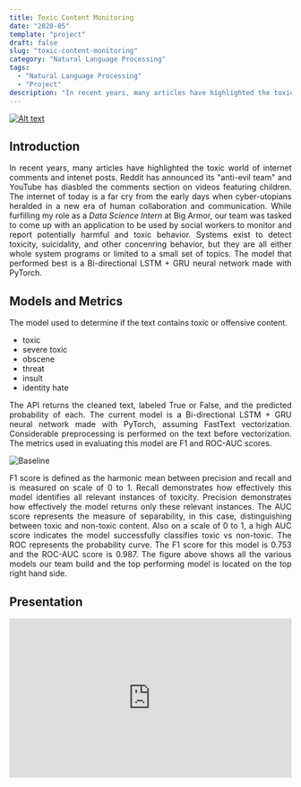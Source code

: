 ```yaml
---
title: Toxic Content Monitoring
date: "2020-05"
template: "project"
draft: false
slug: "toxic-content-monitoring"
category: "Natural Language Processing"
tags:
  - "Natural Language Processing"
  - "Project"
description: "In recent years, many articles have highlighted the toxic world of internet comments and intenet posts."
---
```

[![Alt text](/media/icons/GitHub-Mark-32px.png)](https://github.com/andronikmk/toxic-content-monitoring)


## Introduction

<p style="text-align: justify;"> 
In recent years, many articles have highlighted the toxic world of internet comments and intenet posts.
Reddit has announced its "anti-evil team" and YouTube has diasbled the comments section on videos featuring
children. The internet of today is a far cry from the early days when cyber-utopians heralded in a new era
of human collaboration and communication. While furfilling my role as a <i>Data Science Intern</i> at Big Armor, 
our team was tasked to come up with an application to be used by social workers to monitor and report potentially
harmful and toxic behavior. Systems exist to detect toxicity, suicidality, and other concenring behavior, but
they are all either whole system programs or limited to a small set of topics.
The model that performed best is a Bi-directional LSTM + GRU neural network made with PyTorch.
</p>

## Models and Metrics

<p style="text-align: justify;"> 
The model used to determine if the text contains toxic or offensive content.
</p>

+ toxic
+ severe toxic
+ obscene
+ threat
+ insult
+ identity hate

<p style="text-align: justify;">
The API returns the cleaned text, labeled True or False, and the predicted probability of each. The current model is a Bi-directional LSTM + GRU neural network made with
PyTorch, assuming FastText vectorization. Considerable preprocessing is
performed on the text before vectorization. The metrics used in evaluating
this model are F1 and ROC-AUC scores.  

</p>

<img src="/media/toxic-content-monitoring/baselines-with-labels.png" alt="Baseline">

<p style="text-align: justify;"> 
F1 score is defined as the harmonic mean between precision and recall and is measured on scale of 0 to 1. Recall demonstrates how effectively this model identifies all relevant instances of toxicity. Precision demonstrates how effectively the model returns only these relevant instances. The AUC score represents the measure of separability, in this case, distinguishing between toxic and non-toxic content. Also on a scale of 0 to 1, a high AUC score indicates the model successfully classifies toxic vs non-toxic. The ROC represents
the probability curve. The F1 score for this model is 0.753 and the ROC-AUC score is 0.987.
The figure above shows all the various models our team build and the top performing model is located on the top right hand side.
</p>

## Presentation
<div style="position: relative; padding-bottom: 56.25%; height: 0;"><iframe src="https://www.loom.com/embed/845187a43cac49c09eda06f51443f8c7" frameborder="0" webkitallowfullscreen mozallowfullscreen allowfullscreen style="position: absolute; top: 0; left: 0; width: 100%; height: 100%;"></iframe></div>